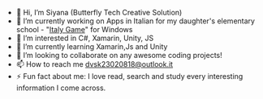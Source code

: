 - 👋 Hi, I’m Siyana (Butterfly Tech Creative Solution)
- 🔭 I’m currently working on Apps in Italian for my daughter's elementary school - "<a href="https://github.com/BlueButterflies/ItalyGame/tree/master">Italy Game</a>" for Windows
- 👀 I’m interested in C#, Xamarin, Unity, JS
- 🌱 I’m currently learning Xamarin,Js and Unity
- 👯 I’m looking to collaborate on any awesome coding projects!
- 📫 How to reach me dvsk23020818@outlook.it
- ⚡️ Fun fact about me: I love read, search and study every interesting information I come across.

<!---
BlueButterflies/BlueButterflies is a ✨ special ✨ repository because its `README.md` (this file) appears on your GitHub profile.
You can click the Preview link to take a look at your changes.
--->
